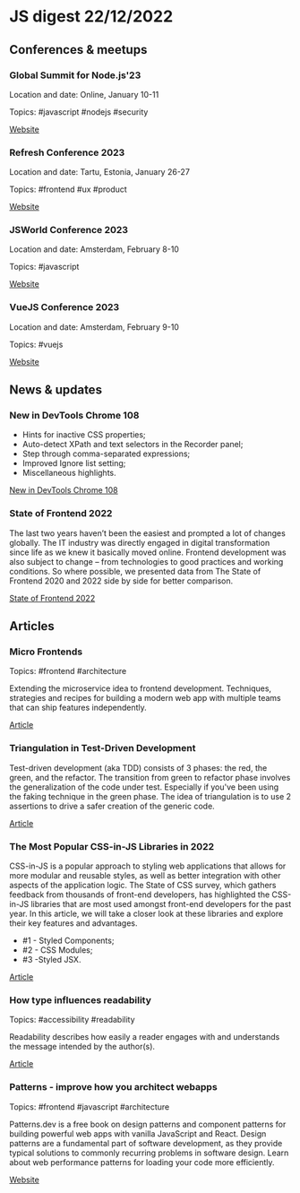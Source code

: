 # JS digest 22/12/2022

## Conferences & meetups

### Global Summit for Node.js'23

Location and date: Online, January 10-11

Topics: #javascript #nodejs #security

[Website](https://events.geekle.us/nodejs2/)

### Refresh Conference 2023

Location and date: Tartu, Estonia, January 26-27

Topics: #frontend #ux #product

[Website](https://refresh.rocks/)

### JSWorld Conference 2023

Location and date: Amsterdam, February 8-10

Topics: #javascript

[Website](https://jsworldconference.com/)

### VueJS Conference 2023

Location and date: Amsterdam, February 9-10

Topics: #vuejs

[Website](https://vuejs.amsterdam/)

## News & updates

### New in DevTools Chrome 108

- Hints for inactive CSS properties;
- Auto-detect XPath and text selectors in the Recorder panel;
- Step through comma-separated expressions;
- Improved Ignore list setting;
- Miscellaneous highlights.

[New in DevTools Chrome 108](https://developer.chrome.com/en/blog/new-in-devtools-108/)

### State of Frontend 2022

The last two years haven’t been the easiest and prompted a lot of changes globally. The IT industry was directly engaged in digital transformation since life as we knew it basically moved online. Frontend development was also subject to change – from technologies to good practices and working conditions. So where possible, we presented data from The State of Frontend 2020 and 2022 side by side for better comparison.

[State of Frontend 2022](https://tsh.io/state-of-frontend/)

## Articles

### Micro Frontends

Topics: #frontend #architecture

Extending the microservice idea to frontend development. Techniques, strategies and recipes for building a modern web app with multiple teams that can ship features independently.

[Article](https://micro-frontends.org/)

### Triangulation in Test-Driven Development

Test-driven development (aka TDD) consists of 3 phases: the red, the green, and the refactor.
The transition from green to refactor phase involves the generalization of the code under test. Especially if you've been using the faking technique in the green phase.
The idea of triangulation is to use 2 assertions to drive a safer creation of the generic code.

[Article](https://dmitripavlutin.com/triangulation-test-driven-development/)

### The Most Popular CSS-in-JS Libraries in 2022

CSS-in-JS is a popular approach to styling web applications that allows for more modular and reusable styles, as well as better integration with other aspects of the application logic. The State of CSS survey, which gathers feedback from thousands of front-end developers, has highlighted the CSS-in-JS libraries that are most used amongst front-end developers for the past year. In this article, we will take a closer look at these libraries and explore their key features and advantages.

- #1 - Styled Components;
- #2 - CSS Modules;
- #3 -Styled JSX.

[Article](https://stackdiary.com/css-in-js-libraries/)

### How type influences readability

Topics: #accessibility #readability

Readability describes how easily a reader engages with and understands the message intended by the author(s).

[Article](https://fonts.google.com/knowledge/readability_and_accessibility/how_type_influences_readability)

### Patterns - improve how you architect webapps

Topics: #frontend #javascript #architecture

Patterns.dev is a free book on design patterns and component patterns for building powerful web apps with vanilla JavaScript and React. Design patterns are a fundamental part of software development, as they provide typical solutions to commonly recurring problems in software design. Learn about web performance patterns for loading your code more efficiently.

[Website](https://www.patterns.dev/)
